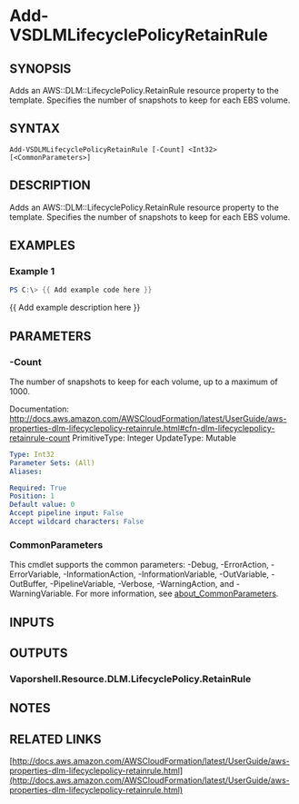 # Add-VSDLMLifecyclePolicyRetainRule

## SYNOPSIS
Adds an AWS::DLM::LifecyclePolicy.RetainRule resource property to the template.
Specifies the number of snapshots to keep for each EBS volume.

## SYNTAX

```
Add-VSDLMLifecyclePolicyRetainRule [-Count] <Int32> [<CommonParameters>]
```

## DESCRIPTION
Adds an AWS::DLM::LifecyclePolicy.RetainRule resource property to the template.
Specifies the number of snapshots to keep for each EBS volume.

## EXAMPLES

### Example 1
```powershell
PS C:\> {{ Add example code here }}
```

{{ Add example description here }}

## PARAMETERS

### -Count
The number of snapshots to keep for each volume, up to a maximum of 1000.

Documentation: http://docs.aws.amazon.com/AWSCloudFormation/latest/UserGuide/aws-properties-dlm-lifecyclepolicy-retainrule.html#cfn-dlm-lifecyclepolicy-retainrule-count
PrimitiveType: Integer
UpdateType: Mutable

```yaml
Type: Int32
Parameter Sets: (All)
Aliases:

Required: True
Position: 1
Default value: 0
Accept pipeline input: False
Accept wildcard characters: False
```

### CommonParameters
This cmdlet supports the common parameters: -Debug, -ErrorAction, -ErrorVariable, -InformationAction, -InformationVariable, -OutVariable, -OutBuffer, -PipelineVariable, -Verbose, -WarningAction, and -WarningVariable. For more information, see [about_CommonParameters](http://go.microsoft.com/fwlink/?LinkID=113216).

## INPUTS

## OUTPUTS

### Vaporshell.Resource.DLM.LifecyclePolicy.RetainRule
## NOTES

## RELATED LINKS

[http://docs.aws.amazon.com/AWSCloudFormation/latest/UserGuide/aws-properties-dlm-lifecyclepolicy-retainrule.html](http://docs.aws.amazon.com/AWSCloudFormation/latest/UserGuide/aws-properties-dlm-lifecyclepolicy-retainrule.html)

